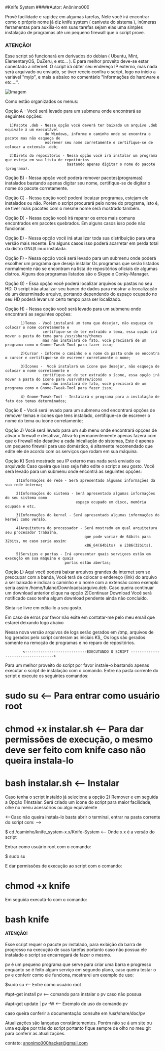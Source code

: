 #Knife System 
#####Autor: Anônimo000


 Provê facilidade e rapidez em algumas tarefas,
Nele você irá encontrar como o próprio nome já diz knife system ( canivete do sistema ), inúmeras
ferramentas para auxília-lo em suas tarefas sejam elas uma simples instalação de programas até um
pequeno firewall que o script prove.

###                                              ATENÇÃO!
 
  Esse script só funcionará em derivados do debian ( Ubuntu, Mint, ElementaryOS, DuZeru, e etc... ). 
  E para melhor proveito deve-se estar conectado a internet.
  O script irá obter seu endereço IP externo, mas nada será arquivado ou enviado, se tiver receio confira o script, logo no   inicio a variável "myip", e mais a abaixo no comentário "Informações do hardware e etc....".

![Imagem](http://i.imgur.com/nRvYJZT.png)


 Como estão organizados os menus: 

Opção A - Você será levado para um submenu onde encontrará as seguintes opções:

      1)Pacote .deb - Nessa opção você deverá ter baixado um arquivo .deb equivale à um executável
                      do Windows, informe o caminho onde se encontra o pacote mas não esqueça de 
                      escrever seu nome corretamente e certifique-se de colocar a extensão .deb;

      2)Direto do repositório - Nessa opção você irá instalar um programa que esteja em sua lista de repoitórios
                                bastando apenas digitar o nome do pacote (programa).

Opção B) - Nessa opção você poderá remover pacotes(programas) instalados bastando apenas digitar seu nome,
           certifique-se de digitar o nome do pacote corretamente.

Opção C) - Nessa opção você poderá locaizar programas, estejam ele instalados ou não. Porém o script procurará pelo nome do programa,
           isto é, se tiver mais pacotes com o mesme nome será mostrado também.

Opção D) - Nessa opção você irá reparar os erros mais comuns encontrados em pacotes quebrados.
           Em alguns casos isso pode não funcionar.

Opção E) - Nessa opção você irá atualizar toda sua distribuição para uma versão mais recente.
           Em alguns casos isso poderá acarretar em perda total da distro GNU/Linux instalada.

Opção F) - Nessa opção você será levado para um submenu onde poderá escolher um programa que deseja instalar
           Os programas que serão listados normalmente não se encontram na lista de repositórios oficiais de algumas distros.
           Alguns dos programas listados são o Skype e Conky-Manager.

Opção G) - Essa opção você poderá localizar arquivos ou pastas no seu HD.
           O script iráa atualizar seu banco de dados para mostrar a lcocalização de um determinado arquivo,
           portando dependendo do espaço ocupado no seu HD poderá levar um certo tempo para ser localizado.

Opção H) - Nessa opção você será levado para um submenu onde encontrará as seguintes opções:

           1)Temas - Você instalará um tema que desejar, não esqueça de colocar o nome corretamente e
                     certifique-se de ter extraído o tema, essa opção irá mover a pasta do tema para /usr/share/themes
                     mas não instalará de fato, você precisará de um programa como o Gnome-Tweak-Tool para fazer isso;

           2)Cursor - Informe o caminho e o nome da pasta onde se encontra o cursor e certifique-se de escrever corretamente o nome;

           3)Ícones -  Você instalará um ícone que desejar, não esqueça de colocar o nome corretamente e
                     certifique-se de ter extraído o ícone, essa opção irá mover a pasta do ícone para /usr/share/icons
                     mas não instalará de fato, você precisará de um programa como o Gnome-Tweak-Tool para fazer isso; 

           4) Gnome-Tweak-Tool - Instalará o programa para a instalação de fato dos temas determinados;


Opção I) - Você será levado para um submenu ond encontrará opções de remover temas e ícones que tens instalado, 
           certifique-se de escrever o nome do tema ou ícone corretamente;

Opção J) Você será levado para um sub menu onde encontrará opçoes de ativar o firewall e desativar,
         Ativa-lo permanentemente apenas fazerá com que o firewall não desative a cada inicaliação do sistemas,
         Este é apenas um pequeno firewall para uso doméstico, é altamente recomendado que edite ele de acordo
         com os serviços que rodam em sua máquina.

Opção K) Será mostrado seu IP externo mas nada será enviado ou arquivado
         Caso queira que isso seja feito edite o script a seu gosto.
         Você será levado para um submenu onde encontrá as seguintes opções:

         1)Informações de rede - Será apresentado algumas informações da sua rede interna;

         2)Informações do sistema - Será apresentado algumas informações do seu sistema como
                                    espaço ocupado em disco, memória ocupada e etc.

         3)Informações do kernel - Será apresentado algumas informações do kernel como versão.
   
         4)Arquitetura do processador - Será mostrado em qual arquitetura seu procesador trabalha,
                                        que pode variar de 64bits para 32bits, no caso seria assim:
                                        x86_64(64bits)  e i386(32bits). 

         5)Serviços e portas - Irá apresentar quais serviçoes estão em execução em sua máquina e quais
                               portas estão abertas;

Opção L) Aqui você poderá baixar arquivos grandes da internet sem se preocupar com a banda,
         Você terá de colocar o endereço (link) do arquivo a ser baixado e indicar o caminho e o nome com a extensão
         como exemplo seria assim /home/fulano/Downloads/arquivo.deb.
         Caso queira continuar um download anterior clique na opção 2)Continuar Download
         Você será notificado caso tenha algum download pendente ainda não concluído.



 Sinta-se livre em edita-lo a seu gosto.

 Em caso de erros por favor não exite em contatar-me pelo meu email que estarei deixando logo abaixo

 Nessa nova versão arquivos de logs serão gerados em /tmp, arquivos de log gerados pelo script conteram as iniciais KS_
 Os logs são gerados somente na remoção de programas e no reparo de repositórios.
 
            <----------------------------EXECUTANDO O SCRIPT ----------------------------------->

 Para um melhor proveito do script por favor instale-o bastando apenas executar o script de instalação com o comando.
 Entre na pasta corrente do script e execute os seguintes comandos:

  # sudo su <-- Para entrar como usuário root
  
  # chmod +x instalar.sh <-- Para dar permissões de execução, o mesmo deve ser feito com knife caso não queira instala-lo
  
  # bash instalar.sh <-- Instalar

 Caso tenha o script instaldo já selecione a opção 2) Remover e em seguida a Opção 1)Instalar.
 Será criado um ícone do script para maior facilidade, olhe no menu acessórios ou algo equivalente

 <--Caso não queira instala-lo basta abrir o terminal, entrar na pasta corrente do script com: -->

  $ cd /caminho/knife_system-x.x/Knife-System <-- Onde x.x é a versão do script
  
 Entrar como usuário root com o comando:

  $ sudo su
  
  E dar permissões de execução ao script com o comando:

  # chmod +x knife

 Em seguida executá-lo com o comando:
 
 # bash knife

####                             ATENÇÃO!

  Esse script requer o pacote pv instalado, para exibição da barra de progresso na execução de suas tarefas
  portanto caso não possua ele instalado o script se encarregará de fazer o mesmo. 
 
  pv é um pequeno programa que serve para criar uma barra e progresso enquanto se é feito algum serviço em
  segundo plano, caso queira testar o pv e conferir como ele funciona, mostrarei um exemplo de uso:
 
  $sudo su <-- Entre como usuário root
 
  #apt-get install pv <-- comando para instalar o pv caso não possua
 
  #apt-get update | pv -W <-- Exemplo de uso do comando pv
 
  caso queira conferir a documentação consulte em /usr/share/doc/pv






 Atualizações são lançadas constântementes. Porém não se á um site ou uma equipe por trás do script portanto
fique sempre de olho no meu git para conferir as atualizações.

contato: anonimo000hacker@gmail.com
